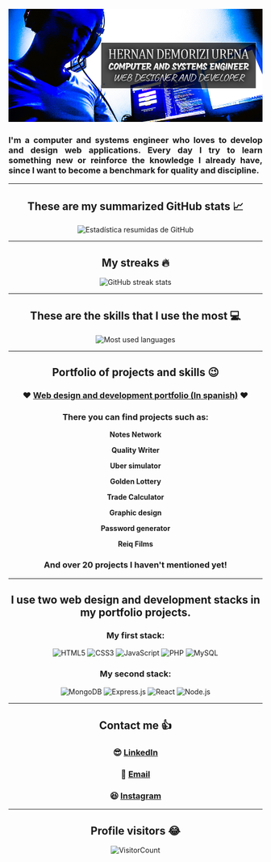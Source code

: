 <div align="justify">

![header](img/header.jpg)

### I'm a computer and systems engineer who loves to develop and design web applications. Every day I try to learn something new or reinforce the knowledge I already have, since I want to become a benchmark for quality and discipline.
___

</div>
<div align="center" >

## These are my summarized GitHub stats :chart_with_upwards_trend:
![Estadística resumidas de GitHub](https://github-readme-stats.vercel.app/api?username=hernanreiq&show_icons=true&theme=tokyonight&line_height=27&count_private=true)

___

## My streaks :fire:
![GitHub streak stats](https://github-readme-streak-stats.herokuapp.com/?user=hernanreiq&theme=tokyonight&count_private=true)  

___

## These are the skills that I use the most :computer:
![Most used languages](https://github-readme-stats.vercel.app/api/top-langs/?username=hernanreiq&layout=compact&show_icons=true&langs_count=10,html&theme=tokyonight&count_private=true)

___


## Portfolio of projects and skills :wink:

### :heart: [Web design and development portfolio (In spanish)](https://bit.ly/hernanreiq) :heart:

### There you can find projects such as:
**Notes Network**

**Quality Writer**

**Uber simulator**

**Golden Lottery**

**Trade Calculator**

**Graphic design**

**Password generator**

**Reiq Films**
### **And over 20 projects I haven't mentioned yet!**
___
## I use two web design and development stacks in my portfolio projects.
### **My first stack:**
![HTML5](https://img.shields.io/badge/HTML5-E34F26?style=for-the-badge&logo=html5&logoColor=white)
![CSS3](https://img.shields.io/badge/CSS3-1572B6?style=for-the-badge&logo=css3&logoColor=white)
![JavaScript](https://img.shields.io/badge/JavaScript-323330?style=for-the-badge&logo=javascript&logoColor=F7DF1E)
![PHP](https://img.shields.io/badge/PHP-777BB4?style=for-the-badge&logo=php&logoColor=white)
![MySQL](https://img.shields.io/badge/MySQL-00000F?style=for-the-badge&logo=mysql&logoColor=white)
### **My second stack:**
![MongoDB](https://img.shields.io/badge/MongoDB-white?style=for-the-badge&logo=mongodb&logoColor=4EA94B)
![Express.js](https://img.shields.io/badge/Express.js-000000?style=for-the-badge&logo=express&logoColor=white)
![React](https://img.shields.io/badge/React-20232A?style=for-the-badge&logo=react&logoColor=61DAFB)
![Node.js](https://img.shields.io/badge/Node.js-339933?style=for-the-badge&logo=nodedotjs&logoColor=white)
___

## Contact me :+1:
### :sunglasses: [LinkedIn](https://www.linkedin.com/in/hernan-demorizi-ure%C3%B1a-4430031b1/) 
### :email: [Email](mailto:hernandemure1202@gmail.com) 
### :laughing: [Instagram](https://www.instagram.com/hernan.reiq/) 
___

## Profile visitors :joy:
![VisitorCount](https://profile-counter.glitch.me/hernanreiq/count.svg)

</div>